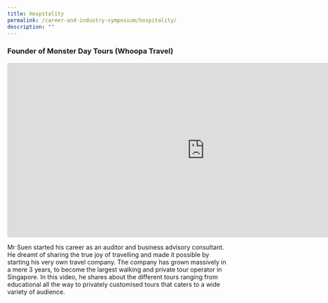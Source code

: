 ```yaml
---
title: Hospitality
permalink: /career-and-industry-symposium/hospitality/
description: ""
---
```

### **Founder of Monster Day Tours** (Whoopa Travel)

<iframe allowfullscreen="" allow="accelerometer; autoplay; clipboard-write; encrypted-media; gyroscope; picture-in-picture; web-share" frameborder="0" title="Interview TY Suen Monster Day Tours  Hospitality and Entrepreneurship" src="https://www.youtube.com/embed/mAN-GbvE5YM" height="399" width="900"></iframe>

Mr Suen started his career as an auditor and business advisory consultant. He dreamt of sharing the true joy of travelling and made it possible by starting his very own travel company. The company has grown massively in a mere 3 years, to become the largest walking and private tour operator in Singapore. In this video, he shares about the different tours ranging from educational all the way to privately customised tours that caters to a wide variety of audience.